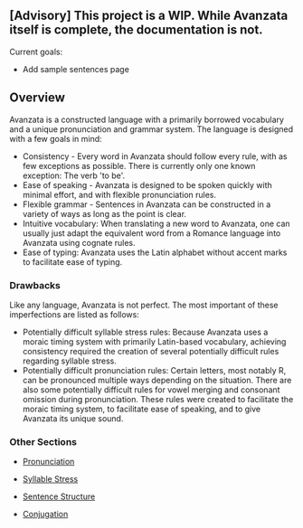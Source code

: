 ## [Advisory] This project is a WIP. While Avanzata itself is complete, the documentation is not.
Current goals:
- Add sample sentences page

## Overview  
Avanzata is a constructed language with a primarily borrowed vocabulary and a unique pronunciation and grammar system. The language is designed with a few goals in mind:

- Consistency \- Every word in Avanzata should follow every rule, with as few exceptions as possible. There is currently only one known exception: The verb 'to be'.
- Ease of speaking \- Avanzata is designed to be spoken quickly with minimal effort, and with flexible pronunciation rules.  
- Flexible grammar \- Sentences in Avanzata can be constructed in a variety of ways as long as the point is clear.  
- Intuitive vocabulary: When translating a new word to Avanzata, one can usually just adapt the equivalent word from a Romance language into Avanzata using cognate rules.  
- Ease of typing: Avanzata uses the Latin alphabet without accent marks to facilitate ease of typing.

### Drawbacks  
Like any language, Avanzata is not perfect. The most important of these imperfections are listed as follows:

- Potentially difficult syllable stress rules: Because Avanzata uses a moraic timing system with primarily Latin-based vocabulary, achieving consistency required the creation of several potentially difficult rules regarding syllable stress.  
- Potentially difficult pronunciation rules: Certain letters, most notably R, can be pronounced multiple ways depending on the situation. There are also some potentially difficult rules for vowel merging and consonant omission during pronunciation. These rules were created to facilitate the moraic timing system, to facilitate ease of speaking, and to give Avanzata its unique sound.

### Other Sections
- [Pronunciation](Pronunciation.md)

- [Syllable Stress](Syllable_Stress.md)

- [Sentence Structure](Sentence_Structure.md)

- [Conjugation](Conjugation.md)
